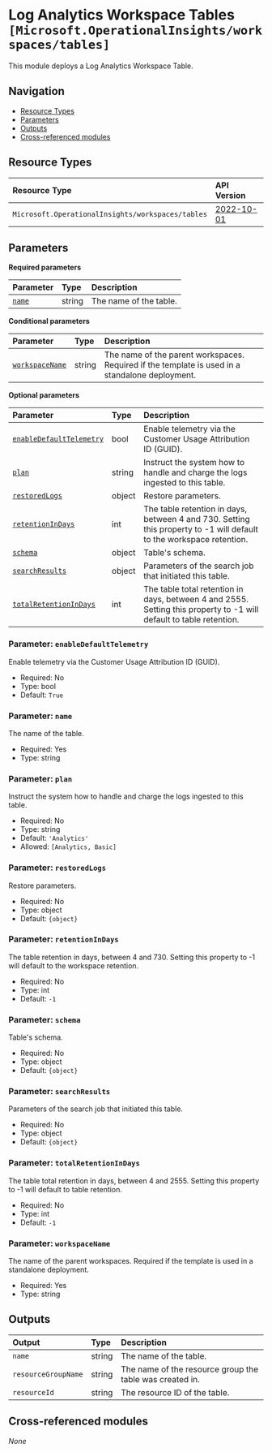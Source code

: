 # Log Analytics Workspace Tables `[Microsoft.OperationalInsights/workspaces/tables]`

This module deploys a Log Analytics Workspace Table.

## Navigation

- [Resource Types](#Resource-Types)
- [Parameters](#Parameters)
- [Outputs](#Outputs)
- [Cross-referenced modules](#Cross-referenced-modules)

## Resource Types

| Resource Type | API Version |
| :-- | :-- |
| `Microsoft.OperationalInsights/workspaces/tables` | [2022-10-01](https://learn.microsoft.com/en-us/azure/templates/Microsoft.OperationalInsights/2022-10-01/workspaces/tables) |

## Parameters

**Required parameters**

| Parameter | Type | Description |
| :-- | :-- | :-- |
| [`name`](#parameter-name) | string | The name of the table. |

**Conditional parameters**

| Parameter | Type | Description |
| :-- | :-- | :-- |
| [`workspaceName`](#parameter-workspacename) | string | The name of the parent workspaces. Required if the template is used in a standalone deployment. |

**Optional parameters**

| Parameter | Type | Description |
| :-- | :-- | :-- |
| [`enableDefaultTelemetry`](#parameter-enabledefaulttelemetry) | bool | Enable telemetry via the Customer Usage Attribution ID (GUID). |
| [`plan`](#parameter-plan) | string | Instruct the system how to handle and charge the logs ingested to this table. |
| [`restoredLogs`](#parameter-restoredlogs) | object | Restore parameters. |
| [`retentionInDays`](#parameter-retentionindays) | int | The table retention in days, between 4 and 730. Setting this property to -1 will default to the workspace retention. |
| [`schema`](#parameter-schema) | object | Table's schema. |
| [`searchResults`](#parameter-searchresults) | object | Parameters of the search job that initiated this table. |
| [`totalRetentionInDays`](#parameter-totalretentionindays) | int | The table total retention in days, between 4 and 2555. Setting this property to -1 will default to table retention. |

### Parameter: `enableDefaultTelemetry`

Enable telemetry via the Customer Usage Attribution ID (GUID).
- Required: No
- Type: bool
- Default: `True`

### Parameter: `name`

The name of the table.
- Required: Yes
- Type: string

### Parameter: `plan`

Instruct the system how to handle and charge the logs ingested to this table.
- Required: No
- Type: string
- Default: `'Analytics'`
- Allowed: `[Analytics, Basic]`

### Parameter: `restoredLogs`

Restore parameters.
- Required: No
- Type: object
- Default: `{object}`

### Parameter: `retentionInDays`

The table retention in days, between 4 and 730. Setting this property to -1 will default to the workspace retention.
- Required: No
- Type: int
- Default: `-1`

### Parameter: `schema`

Table's schema.
- Required: No
- Type: object
- Default: `{object}`

### Parameter: `searchResults`

Parameters of the search job that initiated this table.
- Required: No
- Type: object
- Default: `{object}`

### Parameter: `totalRetentionInDays`

The table total retention in days, between 4 and 2555. Setting this property to -1 will default to table retention.
- Required: No
- Type: int
- Default: `-1`

### Parameter: `workspaceName`

The name of the parent workspaces. Required if the template is used in a standalone deployment.
- Required: Yes
- Type: string


## Outputs

| Output | Type | Description |
| :-- | :-- | :-- |
| `name` | string | The name of the table. |
| `resourceGroupName` | string | The name of the resource group the table was created in. |
| `resourceId` | string | The resource ID of the table. |

## Cross-referenced modules

_None_
